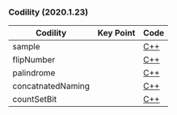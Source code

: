 ### Codility (2020.1.23)
Codility| Key Point | Code
-|-|-
sample| | [C++](CodingTest/Naver/Sample.cpp)
flipNumber| | [C++](CodingTest/Naver/FlipNumber.cpp)
palindrome| | [C++](CodingTest/Naver/Palindrome.cpp)
concatnatedNaming| | [C++](CodingTest/Naver/concatnatedNaming.cpp)
countSetBit| | [C++](CodingTest/Naver/countSetBit.cpp)